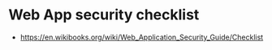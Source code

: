 # Web App security checklist

* https://en.wikibooks.org/wiki/Web_Application_Security_Guide/Checklist
